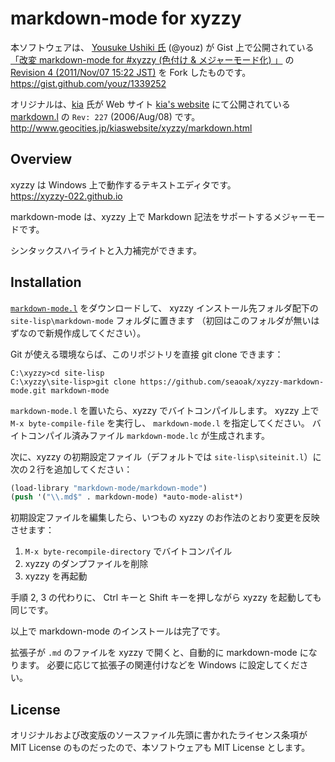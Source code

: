# markdown-mode for xyzzy

本ソフトウェアは、
[Yousuke Ushiki 氏](https://github.com/youz) (@youz) が Gist 上で公開されている
[「改変 markdown-mode for \#xyzzy (色付け & メジャーモード化) 」](https://gist.github.com/youz/1339252)
の
[Revision 4 (2011/Nov/07 15:22 JST)](https://gist.github.com/youz/1339252/79962dee5a3386ab06ac6ebbaafec985c1146d63)
を Fork したものです。    
https://gist.github.com/youz/1339252

オリジナルは、[kia](http://www.geocities.jp/kiaswebsite/) 氏が
Web サイト
[kia's website](http://www.geocities.jp/kiaswebsite/)
にて公開されている
[markdown.l](http://www.geocities.jp/kiaswebsite/xyzzy/markdown.html)
の `Rev: 227` (2006/Aug/08) です。    
http://www.geocities.jp/kiaswebsite/xyzzy/markdown.html


## Overview

xyzzy は Windows 上で動作するテキストエディタです。    
https://xyzzy-022.github.io

markdown-mode は、xyzzy 上で Markdown 記法をサポートするメジャーモードです。

シンタックスハイライトと入力補完ができます。


## Installation

[`markdown-mode.l`](https://github.com/seaoak/xyzzy-markdown-mode/blob/master/markdown-mode.l)
をダウンロードして、
xyzzy インストール先フォルダ配下の
`site-lisp\markdown-mode` フォルダに置きます
（初回はこのフォルダが無いはずなので新規作成してください）。

Git が使える環境ならば、このリポジトリを直接 git clone できます：

```
C:\xyzzy>cd site-lisp
C:\xyzzy\site-lisp>git clone https://github.com/seaoak/xyzzy-markdown-mode.git markdown-mode
```

`markdown-mode.l` を置いたら、xyzzy でバイトコンパイルします。
xyzzy 上で `M-x byte-compile-file` を実行し、
`markdown-mode.l` を指定してください。
バイトコンパイル済みファイル `markdown-mode.lc` が生成されます。

次に、xyzzy の初期設定ファイル（デフォルトでは `site-lisp\siteinit.l`）に
次の２行を追加してください：

```lisp
(load-library "markdown-mode/markdown-mode")
(push '("\\.md$" . markdown-mode) *auto-mode-alist*)
```

初期設定ファイルを編集したら、いつもの xyzzy のお作法のとおり変更を反映させます：

 1. `M-x byte-recompile-directory` でバイトコンパイル
 2. xyzzy のダンプファイルを削除
 3. xyzzy を再起動

手順 2, 3 の代わりに、
Ctrl キーと Shift キーを押しながら xyzzy を起動しても同じです。

以上で markdown-mode のインストールは完了です。

拡張子が `.md` のファイルを xyzzy で開くと、自動的に markdown-mode になります。
必要に応じて拡張子の関連付けなどを Windows に設定してください。


## License

オリジナルおよび改変版のソースファイル先頭に書かれたライセンス条項が
MIT License のものだったので、本ソフトウェアも MIT License とします。
